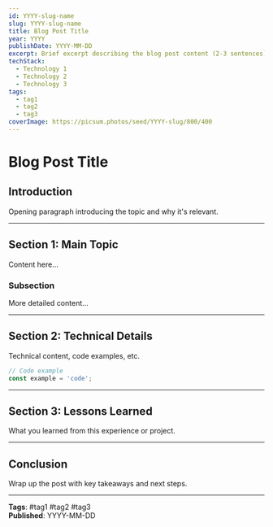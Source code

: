 ```yaml
---
id: YYYY-slug-name
slug: YYYY-slug-name
title: Blog Post Title
year: YYYY
publishDate: YYYY-MM-DD
excerpt: Brief excerpt describing the blog post content (2-3 sentences)
techStack:
  - Technology 1
  - Technology 2
  - Technology 3
tags:
  - tag1
  - tag2
  - tag3
coverImage: https://picsum.photos/seed/YYYY-slug/800/400
---
```


# Blog Post Title

## Introduction

Opening paragraph introducing the topic and why it's relevant.

---

## Section 1: Main Topic

Content here...

### Subsection

More detailed content...

---

## Section 2: Technical Details

Technical content, code examples, etc.

```typescript
// Code example
const example = 'code';
```

---

## Section 3: Lessons Learned

What you learned from this experience or project.

---

## Conclusion

Wrap up the post with key takeaways and next steps.

---

**Tags**: #tag1 #tag2 #tag3  
**Published**: YYYY-MM-DD


